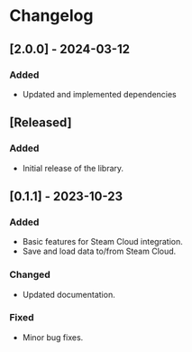 # Changelog

## [2.0.0] - 2024-03-12

### Added

- Updated and implemented dependencies


## [Released]

### Added

- Initial release of the library.

## [0.1.1] - 2023-10-23

### Added

- Basic features for Steam Cloud integration.
- Save and load data to/from Steam Cloud.

### Changed

- Updated documentation.

### Fixed

- Minor bug fixes.



